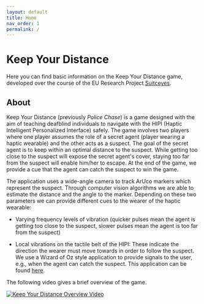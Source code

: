 ```yaml
---
layout: default
title: Home
nav_order: 1
permalink: /
---
```

# Keep Your Distance
Here you can find basic information on the Keep Your Distance game, developed over the course of the EU Research Project [Suitceyes](www.suitceyes.eu).

## About
Keep Your Distance (previously *Police Chase*) is a game designed with the aim of teaching deafblind individuals to navigate with the HIPI (Haptic Intelligent Personalized Interface) safely. The game involves two players where one player assumes the role of a secret agent (player wearing a haptic wearable) and the other acts as a suspect. The goal of the secret agent is to keep within an optimal distance to the suspect. While getting too close to the suspect will expose the secret agent's cover, staying too far from the suspect will enable him/her to escape. At the end of the game, we provide a cue that the agent can catch the suspect to win the game.

The application uses a wide-angle camera to track ArUco markers which represent the suspect. Through computer vision algorithms we are able to estimate the distance and the angle to the marker. Depending on these two parameters we can provide different cues to the wearer of the haptic wearable:

* Varying frequency levels of vibration (quicker pulses mean the agent is getting too close to the suspect, slower pulses mean the agent is too far from the suspect)

* Local vibrations on the tactile belt of the HIPI: These indicate the direction the wearer must move towards in order to follow the suspect.
We use a Wizard of Oz style application to provide signals to the user, e.g., when the agent can catch the suspect. This application can be found [here]().

The following video gives a brief overview of the game.

[![Keep Your Distance Overview Video](http://img.youtube.com/vi/bwPG-lzKVoc/0.jpg)](https://www.youtube.com/watch?v=bwPG-lzKVoc)